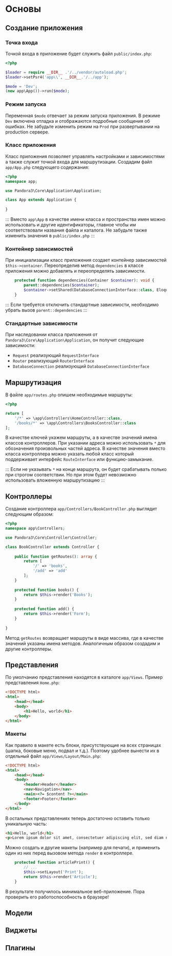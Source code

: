 # Основы

## Создание приложения

### Точка входа

Точкой входа в приложение будет служить файл `public/index.php`:

```php
<?php

$loader = require __DIR__ .'/../vendor/autoload.php';
$loader->setPsr4('app\\', __DIR__.'/../app');

$mode = 'Dev';
(new app\App())->run($mode);
```

### Режим запуска
 
Переменная `$mode` отвечает за режим запуска приложения. В режиме `Dev` включена отладка и отображаются подробные сообщения об ошибках. Не забудьте изменить режим на `Prod` при развертывании на production сервере.

### Класс приложения

Класс приложения позволяет управлять настройками и зависимостями а также служит точкой входа для маршрутизации. Создадим файл `app/App.php` следующего содержания:

```php
<?php
namespace app;

use Pandora3\Core\Application\Application;

class App extends Application {
	
}
```

:::
Вместо `app\App` в качестве имени класса и пространства имен можно использовать и другие идентификаторы, главное чтобы им соответствовали названия файла и каталога. Не забудьте также изменить значения в `public/index.php`
:::

### Контейнер зависимостей

При инициализации класс приложения создает контейнер зависимостей `$this->container`. Переопределив метод `dependencies` в классе приложения можно добавлять и переопределять зависимости.

```php
	protected function dependencies(Container $container): void {
		parent::dependencies($container);
		$container->setShared(DatabaseConnectionInterface::class, EloquentConnection::class);
	}
```

:::
Если требуется отключить стандартные зависимости, необходимо убрать вызов `parent::dependencies`
:::

### Стандартные зависимости

При наследовании класса приложения от `Pandora3\Core\Application\Application`, он получит следующие зависимости:
* `Request` реализующий `RequestInterface`
* `Router` реализующий `RouterInterface`
* `DatabaseConnection` реализующий `DatabaseConnectionInterface`

## Маршрутизация

В файле `app/routes.php` опишем необходимые маршруты:

```php
<?php

return [
	'/*' => \app\Controllers\HomeController::class,
	'/books/*' => \app\Controllers\BooksController::class
];
```

В качестве ключей укажем маршруты, а в качестве значений имена классов контроллеров. При указании адреса можно использовать `*` для обозначения произвольных частей адреса. В качестве значения вместо класса контроллера можно указать любой класс который поддерживает интерфейс `RouteInterface` или функцию-замыкание.

:::
Если не указывать `*` на конце маршрута, он будет срабатывать полько при строгом соответствии. Но при этом будет невозможно использовать вложенную маршрутизацию
:::


## Контроллеры

Создание контроллера `app/Controllers/BookController.php` выглядит следующим образом:

```php
<?php
namespace app\Controllers;

use Pandora3\Core\Controller\Controller;

class BookController extends Controller {
	
	public function getRoutes(): array {
		return [
			'/' => 'books',
			'/add' => 'add'
		];
	}
	
	protected function books() {
		return $this->render('Books');
	}
	
	protected function add() {
		return $this->render('Form');
	}
	
}
```

Метод `getRoutes` возвращает маршруты в виде массива, где в качестве значений указаны имена методов. Аналогичным образом создадим и другие контроллеры.

## Представления

По умолчанию представления находятся в каталоге `app/Views`. Пример представления `Home.php`:

```html
<!DOCTYPE html>
<html>
	<head></head>
	<body>
		<h1>Hello, world</h1>
	</body>
</html>
```

### Макеты

Как правило в макете есть блоки, присутствующие на всех страницах (шапка, боковые меню, подвал и т.д.). Поэтому удобнее вынести их в отдельный файл `app/Views/Layout/Main.php`:

```html
<!DOCTYPE html>
<html>
	<head></head>
	<body>
		<header>Header</header>
		<nav>Navigation</nav>
		<main><?= $content ?></main>
		<footer>Footer</footer>		
	</body>
</html>
```

В остальных представлениях теперь достаточно оставить только уникальную часть:

```html
<h1>Hello, world</h1>
<p>Lorem ipsum dolor sit amet, consectetuer adipiscing elit, sed diam nonummy nibh euismod tincidunt ut laoreet dolore magna aliquam erat volutpat.</p>
```

Можно создать и другие макеты (например для печати), и применить один из них перед вызовом метода `render` в контроллере.

```php
	protected function articlePrint() {
		// ...
		$this->setLayout('Print');
		return $this->render('Article');
	}
```

В результате получилось минимальное веб-приложение. Пора проверить его работоспособность в браузере!

## Модели

## Виджеты

## Плагины
